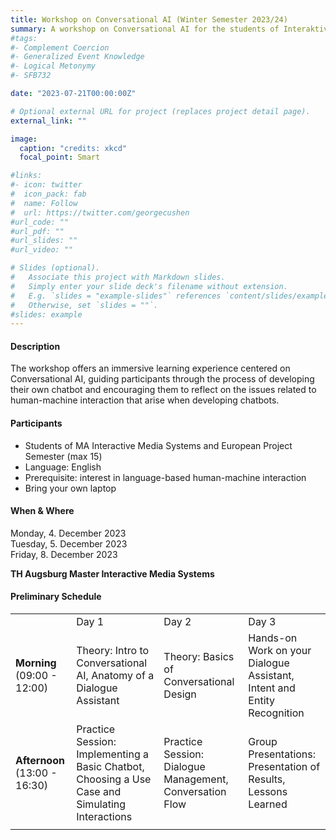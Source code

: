 ```yaml
---
title: Workshop on Conversational AI (Winter Semester 2023/24)
summary: A workshop on Conversational AI for the students of Interaktive Mediensysteme
#tags:
#- Complement Coercion
#- Generalized Event Knowledge
#- Logical Metonymy
#- SFB732

date: "2023-07-21T00:00:00Z"

# Optional external URL for project (replaces project detail page).
external_link: ""

image:
  caption: "credits: xkcd"
  focal_point: Smart

#links:
#- icon: twitter
#  icon_pack: fab
#  name: Follow
#  url: https://twitter.com/georgecushen
#url_code: ""
#url_pdf: ""
#url_slides: ""
#url_video: ""

# Slides (optional).
#   Associate this project with Markdown slides.
#   Simply enter your slide deck's filename without extension.
#   E.g. `slides = "example-slides"` references `content/slides/example-slides.md`.
#   Otherwise, set `slides = ""`.
#slides: example
---
```



<h4>Description </h4>

The workshop offers an immersive learning experience centered on Conversational AI, guiding participants through the process of developing their own chatbot and encouraging them to reflect on the issues related to human-machine interaction that arise when developing chatbots.

<h4>Participants </h4>

<ul>
  <li>Students of MA Interactive Media Systems and European Project Semester (max 15)</li>
  <li>Language: English</li>
  <li>Prerequisite: interest in language-based human-machine interaction</li>
  <li>Bring your own laptop</li>
</ul>


<h4>When & Where </h4>

Monday, 4. December 2023</br>
Tuesday, 5. December 2023</br>
Friday, 8. December 2023</br>

<b>TH Augsburg
Master Interactive Media Systems</b>
<!-- <h3>Prerequisites </h3>

<ul>
  <li>very basic programming knowledge (python)</li>
  <li>fascination with human-machine language interactions</li>
</ul> -->


<h4>Preliminary Schedule </h4>
<table>
<th>
<td>Day 1</td><td>Day 2</td><td>Day 3</td>
</th>
<tr>
<td><b>Morning</b>  (09:00 - 12:00)</td>
<td>Theory: Intro to Conversational AI, Anatomy of a Dialogue Assistant</td><td>Theory:  Basics of Conversational Design</td><td>Hands-on Work on your Dialogue Assistant, Intent and Entity Recognition</td>
</tr>
<td><b>Afternoon</b>  (13:00 - 16:30)
</td><td>Practice Session: Implementing a Basic Chatbot, Choosing a Use Case and Simulating Interactions</td><td>Practice Session: Dialogue Management, Conversation Flow</td><td>Group Presentations: Presentation of Results, Lessons Learned</td>
</tr>
<tr>
<td></td><td></td><td></td><td></td>
</tr>

</table>


